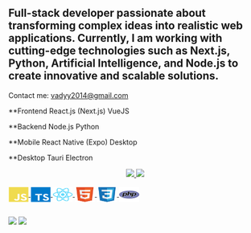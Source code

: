 ## Full-stack developer passionate about transforming complex ideas into realistic web applications. Currently, I am working with cutting-edge technologies such as Next.js, Python, Artificial Intelligence, and Node.js to create innovative and scalable solutions.

Contact me: vadyy2014@gmail.com

**Frontend
React.js (Next.js)
VueJS

**Backend
Node.js
Python

**Mobile
React Native (Expo)
Desktop

**Desktop
Tauri
Electron

<div align="center">
  <a href="https://github.com/vadyvarela">
  <img height="180em" src="https://github-readme-stats.vercel.app/api?username=vadyvarela&show_icons=true&theme=dracula&include_all_commits=true&count_private=true"/>
  <img height="180em" src="https://github-readme-stats.vercel.app/api/top-langs/?username=vadyvarela&layout=compact&langs_count=7&theme=dracula"/>
</div>
<div style="display: inline_block"><br>
  <img align="center" alt="Vadnir-Js" height="30" width="40" src="https://raw.githubusercontent.com/devicons/devicon/master/icons/javascript/javascript-plain.svg">
  <img align="center" alt="Vadnir-Ts" height="30" width="40" src="https://raw.githubusercontent.com/devicons/devicon/master/icons/typescript/typescript-plain.svg">
  <img align="center" alt="Vadnir-React" height="30" width="40" src="https://raw.githubusercontent.com/devicons/devicon/master/icons/react/react-original.svg">
  <img align="center" alt="Vadnir-HTML" height="30" width="40" src="https://raw.githubusercontent.com/devicons/devicon/master/icons/html5/html5-original.svg">
  <img align="center" alt="Vadnir-CSS" height="30" width="40" src="https://raw.githubusercontent.com/devicons/devicon/master/icons/css3/css3-original.svg">
  <img align="center" alt="Vadnir-Python" height="30" width="40" src="https://raw.githubusercontent.com/devicons/devicon/master/icons/php/php-original.svg">
</div>
  
  ##
 
<div> 

  <a href = "mailto:vadyy2014@gmail.com"><img src="https://img.shields.io/badge/-Gmail-%23333?style=for-the-badge&logo=gmail&logoColor=white" target="_blank"></a>
  <a href="https://www.linkedin.com/in/vadnir-vieira/" target="_blank"><img src="https://img.shields.io/badge/-LinkedIn-%230077B5?style=for-the-badge&logo=linkedin&logoColor=white" target="_blank"></a> 
 
</div>

